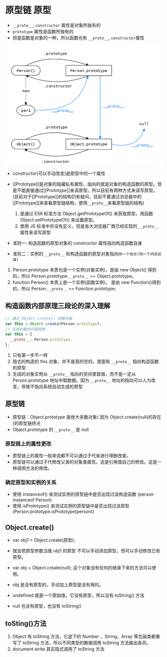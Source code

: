 # 原型链 原型

- `__proto__`, `constructor` 属性是对象所独有的
- `prototype` 属性是函数所独有的
- 但是函数是对象的一种，所以函数也有 `__proto__`, `constructor`属性

![原型链结构](../img/prototype.png)

- constructor(可以手动改变)是原型中的一个属性
- [[Prototype]]是对象的隐藏私有属性，指向的就是对象的构造函数的原型。但是不能直接通过[[Prototype]]来读原型。所以目前有两种方式来读写原型。(目前对于[[Prototype]]的结构仍有疑问，目前不要通过浏览器中的[[Prototype]]来查看原型链结构，使用`__proto__`来看原型链的结构)

  1. 是通过 ES6 标准方法 Object.getPrototypeOf() 来获取原型，用函数 Object.setPrototypeOf() 来设置原型。
  2. 使用 JS 标准中并没有定义，但是各大浏览器厂商已经实现的 `__proto__` 属性来读写原型

- 准则一: 构造函数的原型对象的 constructor 属性指向构造函数自身
- 准则二：实例的 `__proto__` 和构造函数的原型对象指向`同一个地方(同一个内存区域)`

1. Person.prototype 本质也是一个实例(对象实例)，是由 new Object() 得到的，所以 Person.prototype.`__proto__` == Object.prototype。
2. function Person() 本质上是一个实例(函数实例)， 是由 new Function()得到的，所以 Person.`__proto__` == Function.prototype;

## 构造函数内部原理三段论的深入理解

```js
// 通过 Object.create() 创建对象
var this = Object.create(Person.prototype);
// 生成对象的内部结构
var this = {
  __proto__: Person.prototype,
};
```

1. 只有第一步不一样
2. 隐式的构造的 this 对象，并不是真的空的。里面有 `__proto__` 指向构造函数的原型
3. 生成的对象实例从 `__proto__` 指向的空间里取值，而不是一定从 Person.prototype 地址中取数据。因为 `__proto__` 地址的指向可以人为改变，导致不指向系统自动生成的原型

## 原型链

- 原型链：Object.prototype 是绝大多数对象( 因为 Object.create(null)的存在 )的原型链终点
- Object.prototype 的 `__proto__` 是 null

### 原型链上的属性更改

- 原型链上的属性一般来说都不可以通过子代来进行增删改查。
- 原型链可以通过子代修改父类的对象类属性。这是引用值自己的修改。这是一种调用方法的修改。

### 确定原型和实例的关系

- 使用 instanceof() 来测试实例的原型链中是否出现过该构造函数 (person instanceof Person)
- 使用 isPrototype() 来测试实例的原型链中是否出现过该原型(Person.prototype.isPrototype(person))

## Object.create()

- var obj1 = Object.create(原型);
- 就会把原型参数当做 obj1 的原型 不可以手动添加原型，但可以手动修改已有原型。

- var obj = Object.create(null); 这个对象没有任何的继承下来的方法可以使用。
- obj 是没有原型的，手动加上原型是没有用的。

- undefined 就是一个原始值，它没有原型，所以没有 toString() 方法
- null 也没有原型，也没有 toString()

## toSting()方法

1. Object 有 toString 方法，它底下的 Number ，String，Array 等包装类都重写了 toString 方法，所以不同类型的数据调用 toString 方法输出各异。
2. document.write 其实隐式调用了 toString 方法

